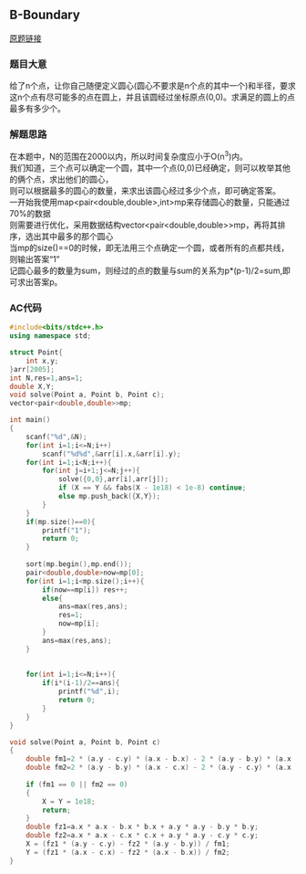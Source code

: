 ## B-Boundary
[原题链接][题目]
### 题目大意
给了n个点，让你自己随便定义圆心(圆心不要求是n个点的其中一个)和半径，要求这n个点有尽可能多的点在圆上，并且该圆经过坐标原点(0,0)。求满足的圆上的点最多有多少个。
  
### 解题思路
在本题中，N的范围在2000以内，所以时间复杂度应小于O(n<sup>3</sup>)内。  
我们知道，三个点可以确定一个圆，其中一个点(0,0)已经确定，则可以枚举其他的俩个点，求出他们的圆心，  
则可以根据最多的圆心的数量，来求出该圆心经过多少个点，即可确定答案。  
一开始我使用map<pair<double,double>,int>mp来存储圆心的数量，只能通过70%的数据  
则需要进行优化，采用数据结构vector<pair<double,double>>mp，再将其排序，选出其中最多的那个圆心  
当mp的size()==0的时候，即无法用三个点确定一个圆，或者所有的点都共线，则输出答案“1”  
记圆心最多的数量为sum，则经过的点的数量与sum的关系为p*(p-1)/2=sum,即可求出答案p。

### AC代码
```cpp
#include<bits/stdc++.h>
using namespace std;

struct Point{
    int x,y;
}arr[2005];
int N,res=1,ans=1;
double X,Y;
void solve(Point a, Point b, Point c);
vector<pair<double,double>>mp;

int main()
{
    scanf("%d",&N);
    for(int i=1;i<=N;i++)
        scanf("%d%d",&arr[i].x,&arr[i].y);
    for(int i=1;i<N;i++){
        for(int j=i+1;j<=N;j++){
            solve({0,0},arr[i],arr[j]);
            if (X == Y && fabs(X - 1e18) < 1e-8) continue;
            else mp.push_back({X,Y});
        }
    }
    if(mp.size()==0){
        printf("1");
        return 0;
    }
    
    sort(mp.begin(),mp.end());
    pair<double,double>now=mp[0];
    for(int i=1;i<mp.size();i++){
        if(now==mp[i]) res++;
        else{
            ans=max(res,ans);
            res=1;
            now=mp[i];
        }
        ans=max(res,ans);
    }
    
    
    for(int i=1;i<=N;i++){
        if(i*(i-1)/2==ans){
            printf("%d",i);
            return 0;
        }
    }
}

void solve(Point a, Point b, Point c)
{
    double fm1=2 * (a.y - c.y) * (a.x - b.x) - 2 * (a.y - b.y) * (a.x - c.x);
    double fm2=2 * (a.y - b.y) * (a.x - c.x) - 2 * (a.y - c.y) * (a.x - b.x);
 
    if (fm1 == 0 || fm2 == 0)
    {
        X = Y = 1e18;
        return;
    }
    double fz1=a.x * a.x - b.x * b.x + a.y * a.y - b.y * b.y;
    double fz2=a.x * a.x - c.x * c.x + a.y * a.y - c.y * c.y;
    X = (fz1 * (a.y - c.y) - fz2 * (a.y - b.y)) / fm1;
    Y = (fz1 * (a.x - c.x) - fz2 * (a.x - b.x)) / fm2;
}
```

[题目]:https://ac.nowcoder.com/acm/contest/5667/B

